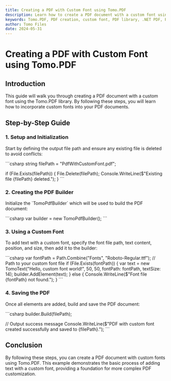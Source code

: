```yaml
---
title: Creating a PDF with Custom Font using Tomo.PDF
description: Learn how to create a PDF document with a custom font using the Tomo.PDF library. Follow this step-by-step guide to incorporate custom fonts into your PDFs.
keywords: Tomo.PDF, PDF creation, custom font, PDF library, .NET PDF, PDF document
author: Tomo Files
date: 2024-05-31
---
```


# Creating a PDF with Custom Font using Tomo.PDF

## Introduction

This guide will walk you through creating a PDF document with a custom font using the Tomo.PDF library. By following these steps, you will learn how to incorporate custom fonts into your PDF documents.

## Step-by-Step Guide

### 1. Setup and Initialization

Start by defining the output file path and ensure any existing file is deleted to avoid conflicts:

\`\`\`csharp
string filePath = "PdfWithCustomFont.pdf";

if (File.Exists(filePath))
{
    File.Delete(filePath);
    Console.WriteLine($"Existing file {filePath} deleted.");
}
\`\`\`

### 2. Creating the PDF Builder

Initialize the \`TomoPdfBuilder\` which will be used to build the PDF document:

\`\`\`csharp
var builder = new TomoPdfBuilder();
\`\`\`

### 3. Using a Custom Font

To add text with a custom font, specify the font file path, text content, position, and size, then add it to the builder:

\`\`\`csharp
var fontPath = Path.Combine("Fonts", "Roboto-Regular.ttf"); // Path to your custom font file
if (File.Exists(fontPath))
{
    var text = new TomoText("Hello, custom font world!", 50, 50, fontPath: fontPath, textSize: 14);
    builder.AddElement(text);
}
else
{
    Console.WriteLine($"Font file {fontPath} not found.");
}
\`\`\`

### 4. Saving the PDF

Once all elements are added, build and save the PDF document:

\`\`\`csharp
builder.Build(filePath);

// Output success message
Console.WriteLine($"PDF with custom font created successfully and saved to {filePath}.");
\`\`\`

## Conclusion

By following these steps, you can create a PDF document with custom fonts using Tomo.PDF. This example demonstrates the basic process of adding text with a custom font, providing a foundation for more complex PDF customization.

